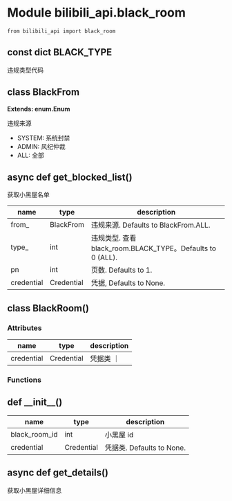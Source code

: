# Module bilibili_api.black_room

```
from bilibili_api import black_room
```

## const dict BLACK_TYPE

违规类型代码

## class BlackFrom

**Extends: enum.Enum**

违规来源

- SYSTEM: 系统封禁
- ADMIN: 风纪仲裁
- ALL: 全部

## async def get_blocked_list()

获取小黑屋名单

| name | type | description |
| - | - | - |
| from_ | BlackFrom | 违规来源. Defaults to BlackFrom.ALL. |
| type_ | int | 违规类型. 查看 black_room.BLACK_TYPE。Defaults to 0 (ALL). |
| pn | int | 页数. Defaults to 1. |
| credential | Credential | 凭据, Defaults to None. |

## class BlackRoom()

### Attributes

| name | type | description |
| - | - | - |
| credential | Credential | 凭据类 ｜

### Functions

## def \_\_init\_\_()

| name | type | description |
| - | - | - |
| black_room_id | int | 小黑屋 id |
| credential | Credential | 凭据类. Defaults to None. |

## async def get_details()

获取小黑屋详细信息
